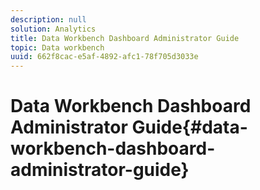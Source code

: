 ```yaml
---
description: null
solution: Analytics
title: Data Workbench Dashboard Administrator Guide
topic: Data workbench
uuid: 662f8cac-e5af-4892-afc1-78f705d3033e
---
```


# Data Workbench Dashboard Administrator Guide{#data-workbench-dashboard-administrator-guide}

